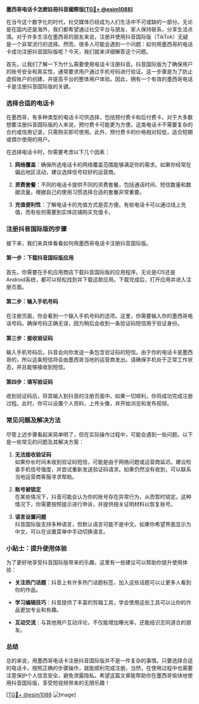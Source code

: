 **墨西哥电话卡怎麽註冊抖音國際版[[TG💪+ @esim1088](https://t.me/s/esim1088)]**

在当今这个数字化的时代，社交媒体已经成为人们生活中不可或缺的一部分。无论是在国内还是海外，我们都希望通过社交平台与朋友、家人保持联系，分享生活点滴。对于许多生活在墨西哥的朋友来说，注册并使用抖音国际版（TikTok）无疑是一个非常流行的选择。然而，很多人可能会遇到一个问题：如何用墨西哥的电话卡成功注册抖音国际版呢？今天，我们就来详细解答这个问题。

首先，让我们了解一下为什么需要使用电话卡注册抖音。抖音国际版为了确保用户的账号安全和真实性，通常要求用户通过手机号码进行验证。这一步骤是为了防止虚假账户的创建，并提高平台的整体用户体验。因此，拥有一个有效的墨西哥电话卡是注册抖音国际版的关键。

### **选择合适的电话卡**

在墨西哥，有多种类型的电话卡可供选择，包括预付费卡和后付费卡。对于大多数想要注册抖音国际版的人来说，预付费卡可能更为方便。这类电话卡不需要复杂的合约或信用记录，只需购买即可使用。此外，预付费卡的价格相对较低，适合短期或偶尔使用的用户。

在选择电话卡时，你需要考虑以下几个因素：

1. **网络覆盖**：确保所选电话卡的网络覆盖范围能够满足你的需求。如果你经常在偏远地区活动，建议选择信号较好的运营商。
   
2. **资费套餐**：不同的电话卡提供不同的资费套餐，包括通话时间、短信数量和数据流量。根据自己的使用习惯选择合适的套餐非常重要。

3. **充值便利性**：了解电话卡的充值方式是否方便。有些电话卡可以通过线上充值，而有些则需要到实体店铺购买充值卡。

### **注册抖音国际版的步骤**

接下来，我们来具体看看如何用墨西哥电话卡注册抖音国际版。

#### **第一步：下载抖音国际版应用**

首先，你需要在手机应用商店下载抖音国际版的应用程序。无论是iOS还是Android系统，都可以轻松找到并下载这款应用。下载完成后，打开应用并进入注册页面。

#### **第二步：输入手机号码**

在注册页面，你会看到一个输入手机号码的选项。这里，你需要输入你的墨西哥电话号码。确保号码正确无误，因为稍后会收到一条验证码短信用于验证身份。

#### **第三步：接收验证码**

输入手机号码后，抖音会向你发送一条包含验证码的短信。由于你的电话卡是墨西哥的，所以这条短信将会由墨西哥当地的运营商发出。请确保手机处于正常工作状态，并且能够接收到短信。

#### **第四步：填写验证码**

收到验证码后，将其输入到抖音的注册页面中。如果一切顺利，你将成功完成注册过程。此时，你可以设置个人资料，上传头像，并开始浏览和发布视频。

### **常见问题及解决方法**

尽管上述步骤看起来简单明了，但在实际操作过程中，可能会遇到一些问题。以下是一些常见的问题及其解决方案：

1. **无法接收验证码**  
   如果你长时间未收到验证码短信，可能是由于网络问题或运营商延迟。建议检查手机信号强度，并尝试重新发送验证码请求。如果仍然没有收到，可以联系当地运营商客服寻求帮助。

2. **账号被锁定**  
   在某些情况下，抖音可能会认为你的账号存在异常行为，从而暂时锁定。这种情况下，你需要按照提示进行申诉，并提供相关证明材料以恢复账号。

3. **语言设置问题**  
   抖音国际版支持多种语言，但默认语言可能不是中文。如果你希望界面显示为中文，可以在设置菜单中手动切换语言。

### **小贴士：提升使用体验**

为了更好地享受抖音国际版带来的乐趣，这里有一些建议可以帮助你提升使用体验：

- **关注热门话题**：抖音上有许多热门话题标签，加入这些话题可以让更多人看到你的作品。
  
- **学习编辑技巧**：抖音提供了丰富的剪辑工具，学会使用这些工具可以让你的作品更加专业和有趣。

- **互动交流**：与其他用户互动评论，不仅能增加曝光率，还能结识志同道合的朋友。

### **总结**

总的来说，用墨西哥电话卡注册抖音国际版并不是一件复杂的事情。只要选择合适的电话卡，按照正确的步骤操作，就能顺利完成注册。当然，在使用过程中也需要注意保护个人信息安全，避免泄露隐私。希望这篇文章能帮助你在墨西哥愉快地使用抖音国际版，享受短视频带来的无限乐趣！

[[TG💪+ @esim1088](https://t.me/s/esim1088) ![Image](https://i.postimg.cc/4NQfJmqS/Snipaste-2025-05-13-00-14-12.png)]